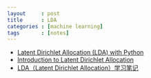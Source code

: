 ```yaml
---
layout     : post
title      : LDA
categories : [machine learning]
tags       : [notes]
---
```


- [Latent Dirichlet Allocation (LDA) with Python](https://rstudio-pubs-static.s3.amazonaws.com/79360_850b2a69980c4488b1db95987a24867a.html#packages-required)
- [Introduction to Latent Dirichlet Allocation](http://blog.echen.me/2011/08/22/introduction-to-latent-dirichlet-allocation/)
- [LDA（Latent Dirichlet Allocation）学习笔记](http://leyew.blog.51cto.com/5043877/860255)

